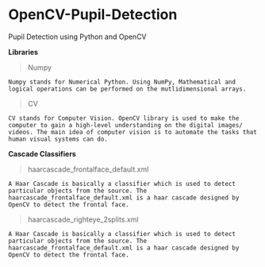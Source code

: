 # OpenCV-Pupil-Detection
Pupil Detection using Python and OpenCV

**Libraries**
> Numpy
```
Numpy stands for Numerical Python. Using NumPy, Mathematical and logical operations can be performed on the mutlidimensional arrays.
```

> CV
```
CV stands for Computer Vision. OpenCV library is used to make the computer to gain a high-level understanding on the digital images/ videos. The main idea of computer vision is to automate the tasks that human visual systems can do.
```

**Cascade Classifiers**
> haarcascade_frontalface_default.xml
```
A Haar Cascade is basically a classifier which is used to detect particular objects from the source. The haarcascade_frontalface_default.xml is a haar cascade designed by OpenCV to detect the frontal face.
```

> haarcascade_righteye_2splits.xml
```
A Haar Cascade is basically a classifier which is used to detect particular objects from the source. The haarcascade_frontalface_default.xml is a haar cascade designed by OpenCV to detect the frontal face.
```
